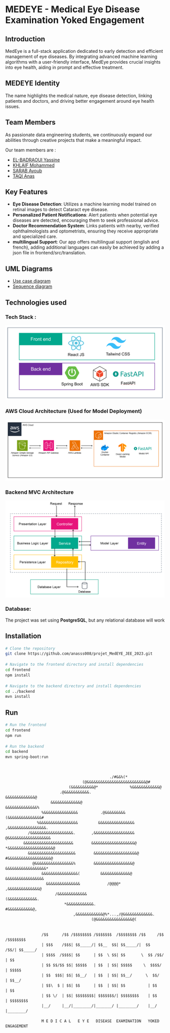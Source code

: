# MEDEYE - Medical Eye Disease Examination Yoked Engagement

## Introduction

MedEye is a full-stack application dedicated to early detection and efficient management of eye diseases. By integrating advanced machine learning algorithms with a user-friendly interface, MedEye provides crucial insights into eye health, aiding in prompt and effective treatment.

## MEDEYE Identity
The name highlights the medical nature, eye disease detection, linking patients and doctors, and driving better engagement around eye health issues.

## Team Members
As passionate data engineering students, we continuously expand our abilities through creative projects that make a meaningful impact.

Our team members are : 

- [EL-BADRAOUI Yassine](https://github.com/yassineiscoding)
- [KHLAIF Mohammed](https://github.com/khlaifmed)
- [SARAB Ayoub](https://github.com/Aysr01)
- [TAQI Anas](https://github.com/anasss008)


## Key Features

- **Eye Disease Detection**: Utilizes a machine learning model trained on retinal images to detect Cataract eye disease.
- **Personalized Patient Notifications**: Alert patients when potential eye diseases are detected, encouraging them to seek professional advice.
- **Doctor Recommendation System**: Links patients with nearby, verified ophthalmologists and optometrists, ensuring they receive appropriate and specialized care.
- **multilingual Support**:   Our app offers multilingual support (english and french), adding additional languages can easily be achieved by adding a json file in frontend/src/translation.


## UML Diagrams

- [Use case diagram](./sys_design/Use_Case_Diagram.jpg)
- [Sequence diagram](./sys_design/Sequence_Diagram.jpg)


## Technologies used

### Tech Stack :
![Tech Stack](./sys_design/Tech_Stack.png)

### AWS Cloud Architecture (Used for Model Deployment)
![AWS Cloud System Design](./sys_design/AWS-Cloud-System-Design.png)

### Backend MVC Architecture
![Backend MVC Architecture](./sys_design/Backend-MVC-Architecture.png)

### Database:
The project was set using **PostgreSQL**, but any relational database will work

## Installation

```bash
# Clone the repository
git clone https://github.com/anasss008/projet_MedEYE_JEE_2023.git

# Navigate to the frontend directory and install dependencies
cd frontend
npm install

# Navigate to the backend directory and install dependencies
cd ../backend
mvn install
```

## Run

```bash
# Run the frontend
cd frontend
npm run

# Run the backend
cd backend
mvn spring-boot:run
```

```


                                              ./#&&%(*                                  
                                  (@&&&&&&&&&&&&&&&&&&&&&&&&&&@#                       
                            (&&&&&&&&&&@*              %&&&&&&&&&&&&@                  
                        .@&&&&&&&&&&&.                      &&&&&&&&&&&&&@              
                    &&&&&&&&&&&&&@                            &&&&&&&&&&&&&&%          
                %&&&&&&&&&&&&&&&          .@&&&&&&&&&          (&&&&&&&&&&&&&&&#       
              %&&&&&&&&&&&&&&&&&         &&&&&&&&&&&&&&&&        ,&&&&&&&&&&&&&&&&&.    
          /&&&&&&&&&&&&&&&&&&&.       ,&&&&&&&&&&&&&&&&&&        @&&&&&&&&&&&&&&&&&&&  
        &&&&&&&&&&&&&&&&&&&&&&        &&&&&&&&&&&&&&&&&&&@       *&&&&&&&&&&&&&&&&&&&&@
          &&&&&&&&&&&&&&&&&&&&&        &&&&&&&&&&&&&&&&&&&@       #&&&&&&&&&&&&&&&&&&&@ 
            @&&&&&&&&&&&&&&&&&%        &&&&&&&&&&&&&&&&&@        &&&&&&&&&&&&&&&&&&*   
                &&&&&&&&&&&&&&&&(         &&&&&&&&&&&&&@         &&&&&&&&&&&&&&&&&      
                  &&&&&&&&&&&&&&&            /@@@@*           ,&&&&&&&&&&&&&&@         
                      /&&&&&&&&&&&&&                         (&&&&&&&&&&&&&.            
                          *&&&&&&&&&&&&.                  #&&&&&&&&&&&@,                
                              ,&&&&&&&&&&&&@%*...,/@&&&&&&&&&&&&&.                     
                                      (@&&&&&&&&&&&&&&&&@(                            
                                                        
                                                        
                /$$      /$$ /$$$$$$$$ /$$$$$$$  /$$$$$$$$ /$$     /$$ /$$$$$$$$
                | $$$    /$$$| $$_____/| $$__  $$| $$_____/|  $$   /$$/| $$_____/
                | $$$$  /$$$$| $$      | $$  \ $$| $$       \  $$ /$$/ | $$      
                | $$ $$/$$ $$| $$$$$   | $$  | $$| $$$$$     \  $$$$/  | $$$$$   
                | $$  $$$| $$| $$__/   | $$  | $$| $$__/      \  $$/   | $$__/   
                | $$\  $ | $$| $$      | $$  | $$| $$          | $$    | $$      
                | $$ \/  | $$| $$$$$$$$| $$$$$$$/| $$$$$$$$    | $$    | $$$$$$$$
                |__/     |__/|________/|_______/ |________/    |__/    |________/

                M E D I C A L   E Y E   DISEASE  EXAMINATION   YOKED   ENGAGEMENT
                                                                 
                                                                 
                                                                 

```
